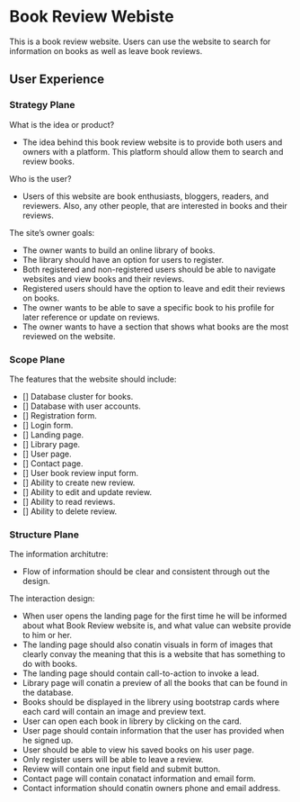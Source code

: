 # Book Review Webiste

This is a book review website. Users can use the website to search for information on books as well as leave book reviews.

## User Experience

### Strategy Plane
What is the idea or product?

- The idea behind this book review website is to provide both users and owners with a platform. This platform should allow them to search and review books.

Who is the user?
- Users of this website are book enthusiasts, bloggers, readers, and reviewers. Also, any other people, that are interested in books and their reviews.

The site’s owner goals:
- The owner wants to build an online library of books. 
- The library should have an option for users to register.
- Both registered and non-registered users should be able to navigate websites and view books and their reviews.
- Registered users should have the option to leave and edit their reviews on books.
- The owner wants to be able to save a specific book to his profile for later reference or update on reviews.
- The owner wants to have a section that shows what books are the most reviewed on the website.

### Scope Plane
The features that the website should include:
- [] Database cluster for books.
- [] Database with user accounts.
- [] Registration form.
- [] Login form.
- [] Landing page.
- [] Library page.
- [] User page.
- [] Contact page.
- [] User book review input form.
- [] Ability to create new review.
- [] Ability to edit and update review.
- [] Ability to read reviews.
- [] Ability to delete review.

### Structure Plane
The information architutre:
- Flow of information should be clear and consistent through out the design.

The interaction design:
- When user opens the landing page for the first time he will be informed about what Book Review website is, and what value can website provide to him or her.
- The landing page should also conatin visuals in form of images that clearly convay the meaning that this is a website that has something to do with books.
- The landing page should contain call-to-action to invoke a lead.
- Library page will conatin a preview of all the books that can be found in the database.
- Books should be displayed in the librery using bootstrap cards where each card will contain an image and preview text.
- User can open each book in librery by clicking on the card.
- User page should contain information that the user has provided when he signed up.
- User should be able to view his saved books on his user page.
- Only register users will be able to leave a review.
- Review will contain one input field and submit button.
- Contact page will contain conatact information and email form.
- Contact information should conatin owners phone and email address.










 